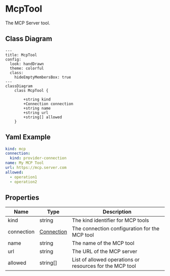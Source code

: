 # McpTool

The MCP Server tool.

## Class Diagram

```mermaid
---
title: McpTool
config:
  look: handDrawn
  theme: colorful
  class:
    hideEmptyMembersBox: true
---
classDiagram
    class McpTool {
      
        +string kind
        +Connection connection
        +string name
        +string url
        +string[] allowed
    }
```

## Yaml Example

```yaml
kind: mcp
connection:
  kind: provider-connection
name: My MCP Tool
url: https://mcp.server.com
allowed:
  - operation1
  - operation2

```

## Properties

| Name | Type | Description |
| ---- | ---- | ----------- |
| kind | string | The kind identifier for MCP tools  |
| connection | [Connection](Connection.md) | The connection configuration for the MCP tool  |
| name | string | The name of the MCP tool  |
| url | string | The URL of the MCP server  |
| allowed | string[] | List of allowed operations or resources for the MCP tool  |
